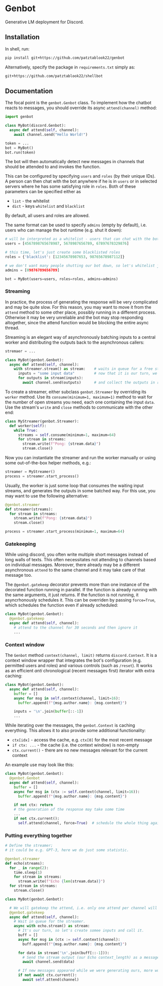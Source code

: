# Genbot

Generative LM deployment for Discord.
 
## Installation

In shell, run:
```sh
pip install git+https://github.com/patztablook22/genbot
```

Alternatively, specify the package in `requirements.txt` simply as:
```txt
git+https://github.com/patztablook22/shellbot
```

## Documentation

The focal point is the `genbot.Genbot` class. To implement how the chatbot reacts to messages, you should override its async `attend(channel)` method:

```py
import genbot

class MyBot(discord.Genbot):
  async def attend(self, channel):
    await channel.send("Hello World!")

token = ...
bot = MyBot()
bot.run(token)
```

The bot will then automatically detect new messages in channels that should be attended to and invokes the function. 

This can be configured by specifying `users` and `roles` (by their unique IDs). A person can then chat with the bot anywhere 
if he is in `users` or in selected servers where he has some satisfying role in `roles`. Both of these parameters can be specified either as 
- `list` - the whitelist
- `dict` - keys `whitelist` and `blacklist`

By default, all users and roles are allowed.

The same format can be used to specify `admins` (empty by default), i.e. users who can manage the bot runtime (e.g. shut it down):

```py
# will be interpreted as a whitelist - users that can chat with the bot anywhere, even DMs
users = [4567898765678987, 5678987656789, 67897678329876]

# this time, let's just create some blacklisted roles
roles = {'blacklist': [12345678987653, 98765678987112]}

# we don't want many people shutting our bot down, so let's whitelist just one
admins = [09876789656789]

bot = MyBot(users=users, roles=roles, admins=admins)
```

### Streaming

In practice, the process of generating the response will be very complicated and may be quite slow. For this reason, you may want to move it from the `attend` method to some other place, possibly running in a different process. Otherwise it may be very unreliable and the bot may stop responding altogether, since the attend function would be blocking the entire async thread.

Streaming is an elegant way of asynchronously batching inputs to a central worker and distributing the outputs back to the asynchronous callers:

```py
stremaer = ...

class MyBot(genbot.Genbot):
  async def attend(self, channel):
    with streamer.stream() as stream:    # waits in queue for a free stream slot
      inputs = "some input data"         # now that it is our turn, we create the inputs
      for outputs in stream(inputs):
        await channel.send(outputs)      # and collect the outputs in real time
```

To create a streamer, either subclass `genbot.Streamer` by overriding its `worker` method. Use its `consume(minimum=1, maximum=1)` method to wait for the number of open streams you need, each one containing the input `data`. Use the stream's `write` and `close` methods to communicate with the other end:

```py
class MyStreamer(genbot.Streamer):
  def worker(self):
    while True:
      streams = self.consume(minimum=1, maximum=64)
      for stream in streams:
        stream.write(f"Pong: {stream.data}")
        stream.close()
```

Now you can instantiate the streamer and run the worker manually or using some out-of-the-box helper methods, e.g.:

```py
streamer = MyStreamer()
process = streamer.start_process()
```

Usually, the worker is just some loop that consumes the waiting input streams, and generates the outputs in some batched way. For this use, you may want to use the following alternative:
```py
@genbot.streamer
def streamer(streams):
  for stream in streams:
    stream.write(f"Pong: {stream.data}")
    stream.close()

process = streamer.start_process(minimum=1, maximum=64)
```

### Gatekeeping

While using discord, you often write multiple short messages instead of long walls of texts. This often necessitates not attending to channels based on individual messages. Moreover, there already may be a different asynchronous `attend` to the same channel and it may take care of that message too.

The `@genbot.gatekeep` decorator prevents more than one instance of the decorated function running in parallel. If the function is already running with the same arguments, it just returns. If the function is not running, it asyncrhonously schedules it. This can be overriden by passing `force=True`, which schedules the function even if already scheduled:

```py
class MyBot(genbot.Genbot):
  @genbot.gatekeep
  async def attend(self, channel):
    # attend to the channel for 30 seconds and then ignore it
    ...

```

### Context window

The `Genbot` method `context(channel, limit)` returns `discord.Context`. It is a context window wrapper that integrates the bot's configuration (e.g. permitted users and roles) and various controls (such as `/reset`). It works as an efficient _anti_ chronological (recent messages first) iterator with extra caching:

```py
class MyBot(genbot.Genbot):
  async def attend(self, channel):
    buffer = []
    async for msg in self.context(channel, limit=16):
      buffer.append(f"{msg.author.name}: {msg.content}")

    inputs = '\n'.join(buffer[::-1])
    ...
```

While iterating over the messages, the `genbot.Context` is caching everything. This allows it to also provide some additional functionality:

- `ctx[idx]` - access the cache, e.g. `ctx[0]` for the most recent message
- `if ctx: ...` - the cache (i.e. the context window) is non-empty
- `ctx.current()` - there are no new messages relevant for the current context

An example use may look like this:
```py
class MyBot(genbot.Genbot):
  @genbot.Genbot
  async def attend(self, channel):
    buffer = []
    async for msg in (ctx := self.context(channel, limit=16)):
      buffer.append(f"{msg.author.name}: {msg.content}")

    if not ctx: return
    # the generation of the response may take some time
    ...
    if not ctx.current():
      self.attend(channel, force=True)  # schedule the whole thing again if there were important updates to the context while generating
```

### Putting everything together

```py
# Define the streamer;
# it could be e.g. GPT-3, here we do just some statistic.

@genbot.streamer
def echo(streams):
  for _ in range(2):
    time.sleep(1)
    for stream in streams:
      stream.write(f"Echo {len(stream.data)}")
  for stream in streams:
    stream.close()

class MyBot(genbot.Genbot):

  # We will gatekeep the attend, i.e. only one attend per channel will be running at any one time.
  @genbot.gatekeep
  async def attend(self, channel):
    # Wait in queue for the streamer.
    async with echo.stream() as stream:
      # It's our turn, so let's create somee inputs and call it.
      buff = []
      async for msg in (ctx := self.context(channel):
        buff.append(f"{msg.author.name}: {msg.content}")

      for data in stream('\n'.join(buff[::-1])):
        # Send the stream output (our Echo context_length) as a message.
        await channel.send(data)

      # If new messages appeared while we were generating ours, more work has to be done.
      if not await ctx.current():
        await self.attend(channel)
```

